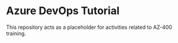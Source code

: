 # Azure DevOps Tutorial

This repository acts as a placeholder for activities related to AZ-400 training.
